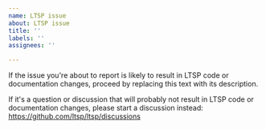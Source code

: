```yaml
---
name: LTSP issue
about: LTSP issue
title: ''
labels: ''
assignees: ''

---
```


If the issue you're about to report is likely to result in LTSP code or documentation changes, proceed by replacing this text with its description.

If it's a question or discussion that will probably not result in LTSP code or documentation changes, please start a discussion instead:
https://github.com/ltsp/ltsp/discussions
